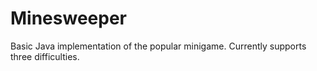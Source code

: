 # Minesweeper
Basic Java implementation of the popular minigame. Currently supports three difficulties.
